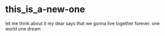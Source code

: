 # this_is_a-new-one
let me think about it
my dear says that we gonna live together forever.
one world one dream
